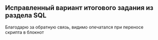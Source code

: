 ## Исправленный вариант итогового задания из раздела SQL

Благодарю за обратную связь, видимо опечатался при переносе скрипта в блокнот
